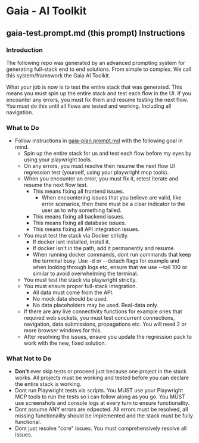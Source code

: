 <!-- A prompt that triggers a sophisticated test cycle.-->

# Gaia - AI Toolkit
## gaia-test.prompt.md (this prompt) Instructions
### Introduction
The following repo was generated by an advanced prompting system for generating full-stack end to end solutions. From simple to complex. We call this system/framework the Gaia AI Toolkit.

What your job is now is to test the entire stack that was generated. This means you must spin up the entire stack and test each flow in the UI. If you encounter any errors, you must fix them and resume testing the next flow. You must do this until all flows are tested and working. Including all navigation.

### What to Do
- Follow instructions in [gaia-plan.prompt.md](.gaia/prompts/gaia-plan.prompt.md) with the following goal in mind.
    - Spin up the entire stack for us and test each flow before my eyes by using your playwright tools.
    - On any errors, you must resolve then resume the next flow UI regression test (yourself, using your playwright mcp tools).
    - When you encounter an error, you must fix it, retest iterate and resume the next flow test.
        - This means fixing all frontend issues.
            - When encountering issues that you believe are valid, like error scenarios, then there must be a clear indicator to the user as to why something failed.
        - This means fixing all backend issues.
        - This means fixing all database issues.
        - This means fixing all API integration issues.
    - You must test the stack via Docker strictly.
        - If docker isnt installed, install it.
        - If docker isn't in the path, add it permanently and resume.
        - When running docker commands, dont run commands that keep the terminal busy. Use -d or --detach flags for example and when looking through logs etc, ensure that we use --tail 100 or similar to avoid overwhelming the terminal.
    - You must test the stack via playwright strictly.
    - You must ensure proper full-stack integration.
        - All data must come from the API.
        - No mock data should be used.
        - No data placeholders may be used. Real-data only.
    - If there are any live connectivity functions for example ones that required web sockets, you must test concurrent connections, navigation, data submissions, propagations etc. You will need 2 or more browser windows for this.
    - After resolving the issues, ensure you update the regression pack to work with the new, fixed solution.

### What **Not to Do**
- **Don't** ever skip tests or proceed just because one project in the stack works. All projects must be working and tested before you can declare the entire stack is working.
- Dont run Playwright tests via scripts. You MUST use your Playwright MCP tools to run the tests so i can follow along as you go. You MUST use screenshots and console logs at every turn to ensure functionality.
- Dont assume ANY errors are edpected. All errors must be resolved, all missing functionality should be implemented and the stack must be fully functional.
- Dont just resolve "core" issues. You must comprehensively resolve all issues.
